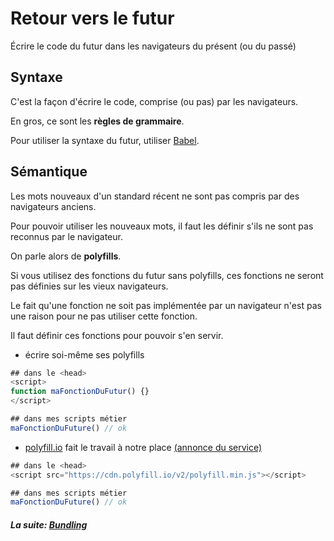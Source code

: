 # Retour vers le futur

Écrire le code du futur dans les navigateurs du présent (ou du passé)

## Syntaxe

C'est la façon d'écrire le code, comprise (ou pas) par les navigateurs.

En gros, ce sont les **règles de grammaire**.

Pour utiliser la syntaxe du futur, utiliser [Babel](https://babeljs.io/).

## Sémantique

Les mots nouveaux d'un standard récent ne sont pas compris par des navigateurs
anciens.

Pour pouvoir utiliser les nouveaux mots, il faut les définir s'ils ne sont pas
reconnus par le navigateur.

On parle alors de **polyfills**.

Si vous utilisez des fonctions du futur sans polyfills, ces fonctions ne seront
pas définies sur les vieux navigateurs.

Le fait qu'une fonction ne soit pas implémentée par un navigateur n'est pas une
raison pour ne pas utiliser cette fonction.

Il faut définir ces fonctions pour pouvoir s'en servir.

- écrire soi-même ses polyfills

```js
## dans le <head>
<script>
function maFonctionDuFutur() {}
</script>

## dans mes scripts métier
maFonctionDuFuture() // ok
```

- [polyfill.io](https://cdn.polyfill.io/v2/docs/) fait le travail à notre place
  [(annonce du service)](http://labs.ft.com/2014/09/polyfills-as-a-service/)

```js
## dans le <head>
<script src="https://cdn.polyfill.io/v2/polyfill.min.js"></script>

## dans mes scripts métier
maFonctionDuFuture() // ok
```

#### _La suite: [Bundling](./7-2_bundling.md)_
